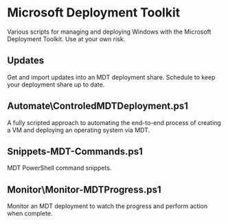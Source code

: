 # Microsoft Deployment Toolkit

Various scripts for managing and deploying Windows with the Microsoft Deployment Toolkit. Use at your own risk.

## Updates

Get and import updates into an MDT deployment share. Schedule to keep your deployment share up to date.

## Automate\ControledMDTDeployment.ps1

A fully scripted approach to automating the end-to-end process of creating a VM and deploying an operating system via MDT.

## Snippets-MDT-Commands.ps1

MDT PowerShell command snippets.

## Monitor\Monitor-MDTProgress.ps1

Monitor an MDT deployment to watch the progress and perform action when complete.
